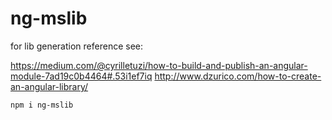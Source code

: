 # ng-mslib

for lib generation reference see:

https://medium.com/@cyrilletuzi/how-to-build-and-publish-an-angular-module-7ad19c0b4464#.53i1ef7iq
http://www.dzurico.com/how-to-create-an-angular-library/

```
npm i ng-mslib
```




